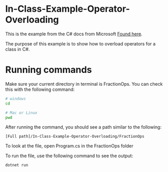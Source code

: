 # In-Class-Example-Operator-Overloading

This is the example from the C# docs from Microsoft
<a href="https://learn.microsoft.com/en-us/dotnet/csharp/language-reference/operators/operator-overloading">Found here</a>.

The purpose of this example is to show how to overload operators for a class in C#.

# Running commands

Make sure your current directory in terminal is FractionOps. You can check this with the following command:
```bash
# windows
cd

# Mac or Linux
pwd
```

After running the command, you should see a path similar to the following:
```
[Full path]/In-Class-Example-Operator-Overloading/FractionOps
```

To look at the file, open Program.cs in the FractionOps folder

To run the file, use the following command to see the output:

```bash
dotnet run
```
